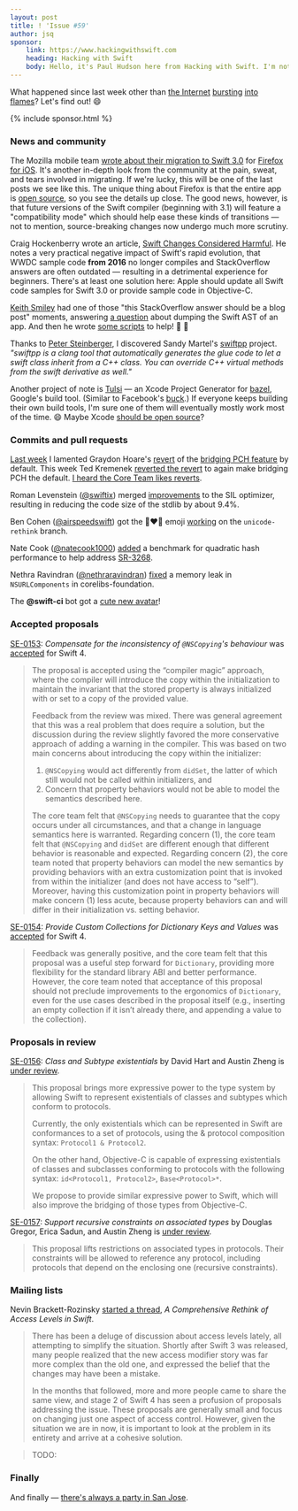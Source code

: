 ```yaml
---
layout: post
title: ! 'Issue #59'
author: jsq
sponsor:
    link: https://www.hackingwithswift.com
    heading: Hacking with Swift
    body: Hello, it's Paul Hudson here from Hacking with Swift. I'm not going to use this spot to sell you stuff, I just wanted to help support this awesome newsletter. Thanks for all your hard work, Jesse and co!
---
```


What happened since last week other than [the Internet](https://twitter.com/awscloud/status/836666493668466689) [bursting](https://blog.cloudflare.com/incident-report-on-memory-leak-caused-by-cloudflare-parser-bug/) [into flames](https://security.googleblog.com/2017/02/announcing-first-sha1-collision.html)? Let's find out! 😄

<!--excerpt-->

{% include sponsor.html %}

### News and community

The Mozilla mobile team [wrote about their migration to Swift 3.0](https://mozilla-mobile.github.io/ios/firefox/swift/core/2017/02/22/migrating-to-swift-3.0.html) for [Firefox for iOS](https://github.com/mozilla-mobile/firefox-ios). It's another in-depth look from the community at the pain, sweat, and tears involved in migrating. If we're lucky, this will be one of the last posts we see like this. The unique thing about Firefox is that the entire app is [open source](https://github.com/mozilla-mobile/firefox-ios), so you see the details up close. The good news, however, is that future versions of the Swift compiler (beginning with 3.1) will feature a "compatibility mode" which should help ease these kinds of transitions &mdash; not to mention, source-breaking changes now undergo much more scrutiny.

Craig Hockenberry wrote an article, [Swift Changes Considered Harmful](http://furbo.org/2017/02/17/swift-changes-considered-harmful/). He notes a very practical negative impact of Swift's rapid evolution, that  WWDC sample code **from 2016** no longer compiles and StackOverflow answers are often outdated &mdash; resulting in a detrimental experience for beginners. There's at least one solution here: Apple should update all Swift code samples for Swift 3.0 or provide sample code in Objective-C.

[Keith Smiley](https://twitter.com/SmileyKeith/status/835677088724049921) had one of those "this StackOverflow answer should be a blog post" moments, answering [a question](http://stackoverflow.com/questions/37847271/is-it-possible-to-dump-the-ast-while-building-an-xcode-project/42463996#42463996) about dumping the Swift AST of an app. And then he wrote [some scripts](https://github.com/keith/xcode-ast-dump) to help! 👏 🙌

Thanks to [Peter Steinberger](https://twitter.com/steipete/status/835043149840068608), I discovered Sandy Martel's [swiftpp](https://github.com/sandym/swiftpp) project. *"swiftpp is a clang tool that automatically generates the glue code to let a swift class inherit from a C++ class. You can override C++ virtual methods from the swift derivative as well."*

Another project of note is [Tulsi](https://github.com/bazelbuild/tulsi) &mdash; an Xcode Project Generator for [bazel](https://github.com/bazelbuild/bazel), Google's build tool. (Similar to Facebook's [buck](https://github.com/facebook/buck).) If everyone keeps building their own build tools, I'm sure one of them will eventually mostly work most of the time. 😄 Maybe Xcode [should be open source](http://isxcodeopensourceyet.github.io)?

### Commits and pull requests

[Last week](/issue-58/) I lamented Graydon Hoare's [revert](https://github.com/apple/swift/pull/7676) of the [bridging PCH feature](https://swift.org/blog/bridging-pch/) by default. This week Ted Kremenek [reverted the revert](https://github.com/apple/swift/pull/7763) to again make bridging PCH the default. [I heard the Core Team likes reverts](https://cdn.meme.am/cache/instances/folder609/500x/67178609.jpg).

Roman Levenstein ([@swiftix](https://github.com/swiftix)) merged [improvements](https://github.com/apple/swift/pull/7751) to the SIL optimizer, resulting in reducing the code size of the stdlib by about 9.4%.

Ben Cohen ([@airspeedswift](https://github.com/airspeedswift)) got the 👩‍❤️‍👩 emoji [working](https://github.com/apple/swift/commit/ad080c1db3dd15a129deab2de0f8956b5df58e22) on the `unicode-rethink` branch.

Nate Cook ([@natecook1000](https://github.com/natecook1000)) [added](https://github.com/apple/swift/pull/7617) a benchmark for quadratic hash performance to help address [SR-3268](https://bugs.swift.org/browse/SR-3268).

Nethra Ravindran ([@nethraravindran](https://github.com/nethraravindran)) [fixed](https://github.com/apple/swift-corelibs-foundation/pull/897) a memory leak in `NSURLComponents` in corelibs-foundation.

The **@swift-ci** bot got a [cute new avatar](https://github.com/swift-ci)!

### Accepted proposals

[SE-0153](https://github.com/apple/swift-evolution/blob/master/proposals/0153-compensate-for-the-inconsistency-of-nscopyings-behaviour.md): *Compensate for the inconsistency of `@NSCopying`'s behaviour* was [accepted](https://lists.swift.org/pipermail/swift-evolution-announce/2017-March/000327.html) for Swift 4.

> The proposal is accepted using the “compiler magic” approach, where the compiler will introduce the copy within the initialization to maintain the invariant that the stored property is always initialized with or set to a copy of the provided value.
>
> Feedback from the review was mixed. There was general agreement that this was a real problem that does require a solution, but the discussion during the review slightly favored the more conservative approach of adding a warning in the compiler. This was based on two main concerns about introducing the copy within the initializer:
>
> 1) `@NSCopying` would act differently from `didSet`, the latter of which still would not be called within initializers, and
> 2) Concern that property behaviors would not be able to model the semantics described here.
>
> The core team felt that `@NSCopying` needs to guarantee that the copy occurs under all circumstances, and that a change in language semantics here is warranted. Regarding concern (1), the core team felt that `@NSCopying` and `didSet` are different enough that different behavior is reasonable and expected. Regarding concern (2), the core team noted that property behaviors can model the new semantics by providing behaviors with an extra customization point that is invoked from within the initializer (and does not have access to “self”). Moreover, having this customization point in property behaviors will make concern (1) less acute, because property behaviors can and will differ in their initialization vs. setting behavior.

[SE-0154](https://github.com/apple/swift-evolution/blob/master/proposals/0154-dictionary-key-and-value-collections.md): *Provide Custom Collections for Dictionary Keys and Values* was [accepted](https://lists.swift.org/pipermail/swift-evolution-announce/2017-February/000324.html) for Swift 4.

> Feedback was generally positive, and the core team felt that this proposal was a useful step forward for `Dictionary`, providing more flexibility for the standard library ABI and better performance. However, the core team noted that acceptance of this proposal should not preclude improvements to the ergonomics of `Dictionary`, even for the use cases described in the proposal itself (e.g., inserting an empty collection if it isn’t already there, and appending a value to the collection).

### Proposals in review

[SE-0156](https://github.com/apple/swift-evolution/blob/master/proposals/0156-subclass-existentials.md): *Class and Subtype existentials* by David Hart and Austin Zheng is [under review](https://lists.swift.org/pipermail/swift-evolution-announce/2017-February/000325.html).

> This proposal brings more expressive power to the type system by allowing Swift to represent existentials of classes and subtypes which conform to protocols.
>
> Currently, the only existentials which can be represented in Swift are conformances to a set of protocols, using the & protocol composition syntax: `Protocol1 & Protocol2`.
>
> On the other hand, Objective-C is capable of expressing existentials of classes and subclasses conforming to protocols with the following syntax: `id<Protocol1, Protocol2>`, `Base<Protocol>*`.
>
> We propose to provide similar expressive power to Swift, which will also improve the bridging of those types from Objective-C.

[SE-0157](https://github.com/apple/swift-evolution/blob/master/proposals/0157-recursive-protocol-constraints.md): *Support recursive constraints on associated types* by Douglas Gregor, Erica Sadun, and Austin Zheng is [under review](https://lists.swift.org/pipermail/swift-evolution-announce/2017-February/000326.html).

> This proposal lifts restrictions on associated types in protocols. Their constraints will be allowed to reference any protocol, including protocols that depend on the enclosing one (recursive constraints).

### Mailing lists

Nevin Brackett-Rozinsky [started a thread](https://lists.swift.org/pipermail/swift-evolution/Week-of-Mon-20170220/033112.html), *A Comprehensive Rethink of Access Levels in Swift*.

> There has been a deluge of discussion about access levels lately, all attempting to simplify the situation. Shortly after Swift 3 was released, many people realized that the new access modifier story was far more complex than the old one, and expressed the belief that the changes may have been a mistake.
>
> In the months that followed, more and more people came to share the same view, and stage 2 of Swift 4 has seen a profusion of proposals addressing the issue. These proposals are generally small and focus on changing just one aspect of access control. However, given the situation we are in now, it is important to look at the problem in its entirety and arrive at a cohesive solution.

> TODO:

### Finally

And finally &mdash; [there's always a party in San Jose](https://twitter.com/jckarter/status/835358654593290240).
